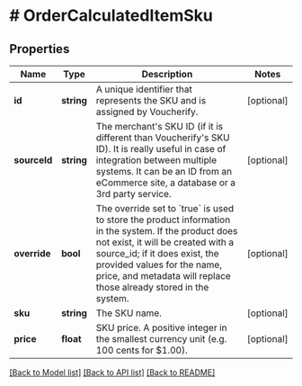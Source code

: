 # # OrderCalculatedItemSku

## Properties

Name | Type | Description | Notes
------------ | ------------- | ------------- | -------------
**id** | **string** | A unique identifier that represents the SKU and is assigned by Voucherify. | [optional]
**sourceId** | **string** | The merchant&#39;s SKU ID (if it is different than Voucherify&#39;s SKU ID). It is really useful in case of integration between multiple systems. It can be an ID from an eCommerce site, a database or a 3rd party service. | [optional]
**override** | **bool** | The override set to &#x60;true&#x60; is used to store the product information in the system. If the product does not exist, it will be created with a source_id; if it does exist, the provided values for the name, price, and metadata will replace those already stored in the system. | [optional]
**sku** | **string** | The SKU name. | [optional]
**price** | **float** | SKU price. A positive integer in the smallest currency unit (e.g. 100 cents for $1.00). | [optional]

[[Back to Model list]](../../README.md#models) [[Back to API list]](../../README.md#endpoints) [[Back to README]](../../README.md)
